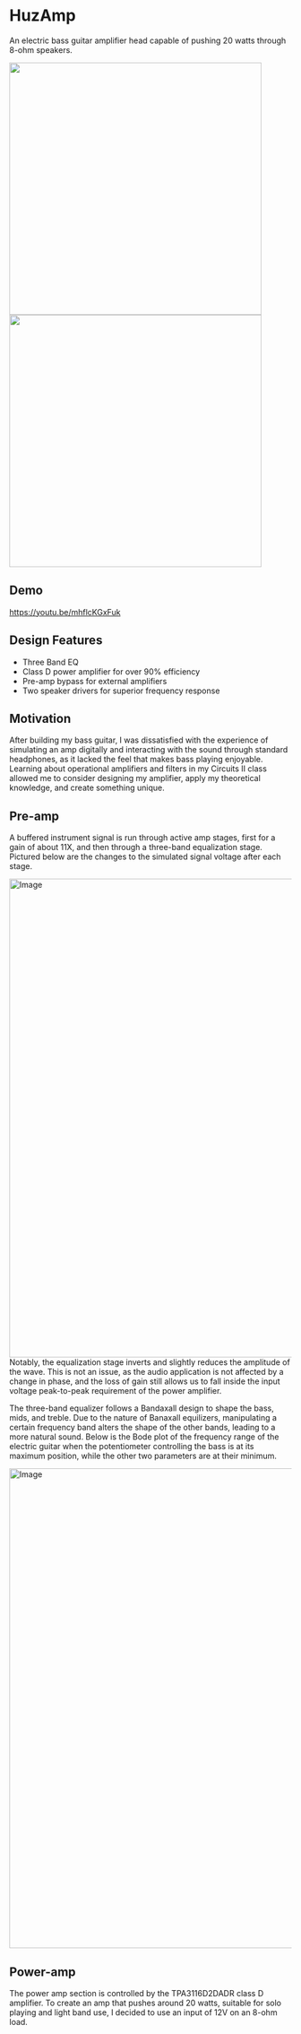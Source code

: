 # HuzAmp 
An electric bass guitar amplifier head capable of pushing 20 watts through 8-ohm speakers.
<p float="left">
  <img src="https://github.com/user-attachments/assets/be3368cf-199f-4710-bf0f-667f3fbe92b9" width="450" />
  <img src= "https://github.com/user-attachments/assets/21441805-2548-4da6-9d0c-d8c29421890c"  width="450" /> 
</p>

## Demo
https://youtu.be/mhflcKGxFuk

## Design Features
- Three Band EQ
- Class D power amplifier for over 90% efficiency
- Pre-amp bypass for external amplifiers
- Two speaker drivers for superior frequency response
## Motivation
After building my bass guitar, I was dissatisfied with the experience of simulating an amp digitally and interacting with the sound through standard headphones, as it lacked the feel that makes bass playing enjoyable. Learning about operational amplifiers and filters in my Circuits II class allowed me to consider designing my amplifier, apply my theoretical knowledge, and create something unique. 
## Pre-amp
A buffered instrument signal is run through active amp stages, first for a gain of about 11X, and then through a three-band equalization stage. Pictured below are the changes to the simulated signal voltage after each stage.

<img width="1913" height="854" alt="Image" src="https://github.com/user-attachments/assets/a1a5a7bc-988e-4cd0-ad20-54e0c082e74e" />
Notably, the equalization stage inverts and slightly reduces the amplitude of the wave. This is not an issue, as the audio application is not affected by a change in phase, and the loss of gain still allows us to fall inside the input voltage peak-to-peak requirement of the power amplifier.  


The three-band equalizer follows a Bandaxall design to shape the bass, mids, and treble. Due to the nature of Banaxall equilizers, manipulating a certain frequency band alters the shape of the other bands, leading to a more natural sound. Below is the Bode plot of the frequency range of the electric guitar when the potentiometer controlling the bass is at its maximum position, while the other two parameters are at their minimum.

<img width="1912" height="856" alt="Image" src="https://github.com/user-attachments/assets/cd48cdc3-2906-4c60-abf2-92cdb265bc73" />

## Power-amp
The power amp section is controlled by the TPA3116D2DADR class D amplifier. To create an amp that pushes around 20 watts, suitable for solo playing and light band use, I decided to use an input of 12V on an 8-ohm load.


